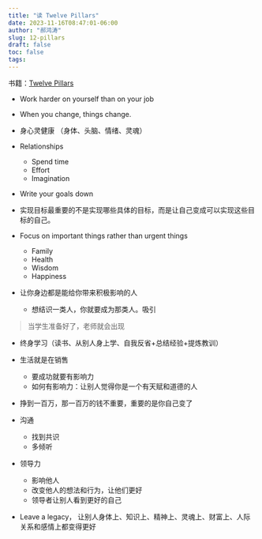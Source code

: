 ```yaml
---
title: "读 Twelve Pillars"
date: 2023-11-16T08:47:01-06:00
author: "郝鸿涛"
slug: 12-pillars
draft: false
toc: false
tags: 
---
```

书籍：[Twelve Pillars](https://www.amazon.com/Twelve-Pillars-Jim-Rohn/dp/0972626638)

- Work harder on yourself than on your job

- When you change, things change. 

- 身心灵健康 （身体、头脑、情绪、灵魂）

- Relationships 
  - Spend time 
  - Effort
  - Imagination

- Write your goals down

- 实现目标最重要的不是实现哪些具体的目标，而是让自己变成可以实现这些目标的自己。

- Focus on important things rather than urgent things
  - Family
  - Health
  - Wisdom
  - Happiness

- 让你身边都是能给你带来积极影响的人
  - 想结识一类人，你就要成为那类人。吸引

>当学生准备好了，老师就会出现

- 终身学习（读书、从别人身上学、自我反省+总结经验+提炼教训）

- 生活就是在销售
  - 要成功就要有影响力
  - 如何有影响力：让别人觉得你是一个有天赋和道德的人

- 挣到一百万，那一百万的钱不重要，重要的是你自己变了

- 沟通 
  - 找到共识
  - 多倾听

- 领导力
  - 影响他人
  - 改变他人的想法和行为，让他们更好
  - 领导者让别人看到更好的自己

- Leave a legacy， 让别人身体上、知识上、精神上、灵魂上、财富上、人际关系和感情上都变得更好
